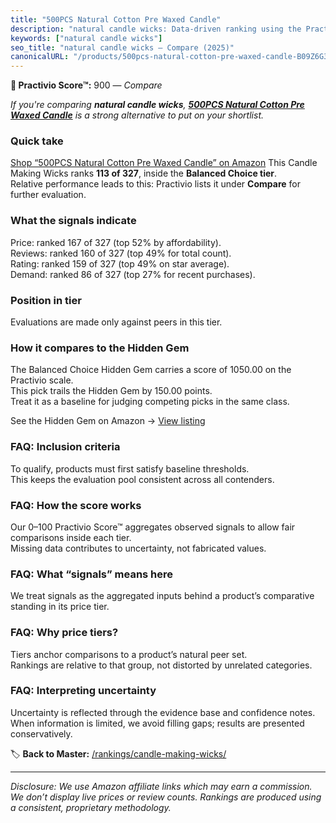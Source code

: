 ```yaml
---
title: "500PCS Natural Cotton Pre Waxed Candle"
description: "natural candle wicks: Data-driven ranking using the Practivio Score™. Positioned by quality, value, demand, findability, momentum."
keywords: ["natural candle wicks"]
seo_title: "natural candle wicks — Compare (2025)"
canonicalURL: "/products/500pcs-natural-cotton-pre-waxed-candle-B09Z6G3MZF/"
---
```


**🛒 Practivio Score™:** 900 — _Compare_


*If you're comparing **natural candle wicks**, **[500PCS Natural Cotton Pre Waxed Candle](https://www.amazon.com/dp/B09Z6G3MZF?tag=practivio-20)** is a strong alternative to put on your shortlist.*
### Quick take
[Shop “500PCS Natural Cotton Pre Waxed Candle” on Amazon](https://www.amazon.com/dp/B09Z6G3MZF?tag=practivio-20)
This Candle Making Wicks ranks **113 of 327**, inside the **Balanced Choice tier**.  
Relative performance leads to this: Practivio lists it under **Compare** for further evaluation.

### What the signals indicate
Price: ranked 167 of 327 (top 52% by affordability).  
Reviews: ranked 160 of 327 (top 49% for total count).  
Rating: ranked 159 of 327 (top 49% on star average).  
Demand: ranked 86 of 327 (top 27% for recent purchases).

### Position in tier
Evaluations are made only against peers in this tier.

### How it compares to the Hidden Gem
The Balanced Choice Hidden Gem carries a score of 1050.00 on the Practivio scale.  
This pick trails the Hidden Gem by 150.00 points.  
Treat it as a baseline for judging competing picks in the same class.  

See the Hidden Gem on Amazon → [View listing](https://www.amazon.com/dp/B07K1YZ27X?tag=practivio-20)

### FAQ: Inclusion criteria
To qualify, products must first satisfy baseline thresholds.  
This keeps the evaluation pool consistent across all contenders.

### FAQ: How the score works
Our 0–100 Practivio Score™ aggregates observed signals to allow fair comparisons inside each tier.  
Missing data contributes to uncertainty, not fabricated values.

### FAQ: What “signals” means here
We treat signals as the aggregated inputs behind a product’s comparative standing in its price tier.

### FAQ: Why price tiers?
Tiers anchor comparisons to a product’s natural peer set.  
Rankings are relative to that group, not distorted by unrelated categories.

### FAQ: Interpreting uncertainty
Uncertainty is reflected through the evidence base and confidence notes.  
When information is limited, we avoid filling gaps; results are presented conservatively.

<!-- Missing template for Compare/CompareWithinPriceClass -->


🏷️ **Back to Master:** [/rankings/candle-making-wicks/](/rankings/candle-making-wicks/)

---
_Disclosure: We use Amazon affiliate links which may earn a commission. We don’t display live prices or review counts. Rankings are produced using a consistent, proprietary methodology._
